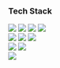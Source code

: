 ### Tech Stack

<img src="https://img.shields.io/badge/Java-blue?style=flat-square&logo=java&logoColor=white"/></a>
<img src="https://img.shields.io/badge/Spring-success?style=flat-square&logo=spring&logoColor=white"/></a>
<img src="https://img.shields.io/badge/SpringBoot-green?style=flat-square&logo=springboot&logoColor=white"/></a>
<img src="https://img.shields.io/badge/Netty-orange?style=flat-square&logoColor=white"/></a> <br>
<img src="https://img.shields.io/badge/MySQL-lightgray?style=flat-square&logo=mysql&logoColor=white"/></a>
<img src="https://img.shields.io/badge/JPA-9cf?style=flat-square&logo=hibernate&logoColor=white"/></a>
<img src="https://img.shields.io/badge/Redis-red?style=flat-square&logo=redis&logoColor=white"/></a> <br>
<img src="https://img.shields.io/badge/Maven-yellow?style=flat-square&logo=Apache maven&logoColor=white"/></a>
<img src="https://img.shields.io/badge/Jenkins-yellowgreen?style=flat-square&logo=jenkins&logoColor=white"/></a> <br>
<img src="https://img.shields.io/badge/Nginx-green?style=flat-square&logo=nginx&logoColor=white"/></a>
